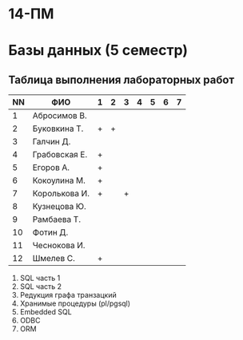 # 14-ПМ
# Базы данных (5 семестр)
## Таблица выполнения лабораторных работ

| NN  | ФИО              | 1   | 2   | 3   | 4   | 5   | 6   | 7   |
| --- | ---------------- | --- | --- | --- | --- | --- | --- | --- |
| 1   | Абросимов В.     |     |     |     |     |     |     |     |
| 2   | Буковкина Т.     | +   | +   |     |     |     |     |     |
| 3   | Галчин Д.        |     |     |     |     |     |     |     |
| 4   | Грабовская Е.    | +   |     |     |     |     |     |     |
| 5   | Егоров А.        | +   |     |     |     |     |     |     |
| 6   | Кокоулина М.     | +   |     |     |     |     |     |     |
| 7   | Королькова И.    | +   |     | +   |     |     |     |     |
| 8   | Кузнецова Ю.     |     |     |     |     |     |     |     |
| 9   | Рамбаева Т.      |     |     |     |     |     |     |     |
| 10  | Фотин Д.         |     |     |     |     |     |     |     |
| 11  | Чеснокова И.     |     |     |     |     |     |     |     |
| 12  | Шмелев С.        | +   |     |     |     |     |     |     |

1. SQL часть 1
2. SQL часть 2
3. Редукция графа транзацкий
4. Хранимые процедуры (pl/pgsql)
5. Embedded SQL
6. ODBC
7. ORM
